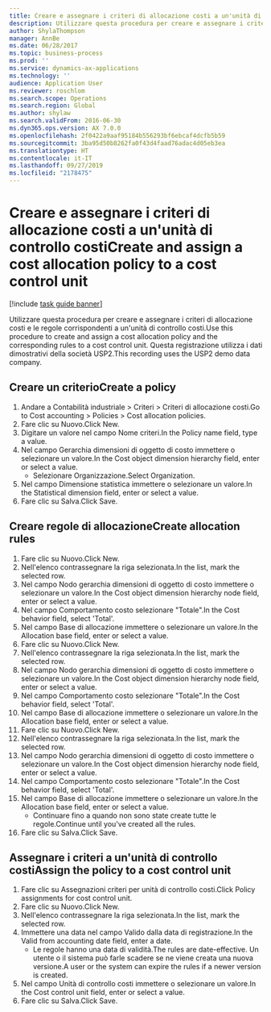 ```yaml
---
title: Creare e assegnare i criteri di allocazione costi a un'unità di controllo costi
description: Utilizzare questa procedura per creare e assegnare i criteri di allocazione costi e le regole corrispondenti a un'unità di controllo costi.
author: ShylaThompson
manager: AnnBe
ms.date: 06/28/2017
ms.topic: business-process
ms.prod: ''
ms.service: dynamics-ax-applications
ms.technology: ''
audience: Application User
ms.reviewer: roschlom
ms.search.scope: Operations
ms.search.region: Global
ms.author: shylaw
ms.search.validFrom: 2016-06-30
ms.dyn365.ops.version: AX 7.0.0
ms.openlocfilehash: 2f0422a9aaf95184b556293bf6ebcaf4dcfb5b59
ms.sourcegitcommit: 3ba95d50b8262fa0f43d4faad76adac4d05eb3ea
ms.translationtype: HT
ms.contentlocale: it-IT
ms.lasthandoff: 09/27/2019
ms.locfileid: "2178475"
---
```

# <a name="create-and-assign-a-cost-allocation-policy-to-a-cost-control-unit"></a><span data-ttu-id="b4d53-103">Creare e assegnare i criteri di allocazione costi a un'unità di controllo costi</span><span class="sxs-lookup"><span data-stu-id="b4d53-103">Create and assign a cost allocation policy to a cost control unit</span></span>

[!include [task guide banner](../../includes/task-guide-banner.md)]

<span data-ttu-id="b4d53-104">Utilizzare questa procedura per creare e assegnare i criteri di allocazione costi e le regole corrispondenti a un'unità di controllo costi.</span><span class="sxs-lookup"><span data-stu-id="b4d53-104">Use this procedure to create and assign a cost allocation policy and the corresponding rules to a cost control unit.</span></span> <span data-ttu-id="b4d53-105">Questa registrazione utilizza i dati dimostrativi della società USP2.</span><span class="sxs-lookup"><span data-stu-id="b4d53-105">This recording uses the USP2 demo data company.</span></span>


## <a name="create-a-policy"></a><span data-ttu-id="b4d53-106">Creare un criterio</span><span class="sxs-lookup"><span data-stu-id="b4d53-106">Create a policy</span></span>
1. <span data-ttu-id="b4d53-107">Andare a Contabilità industriale > Criteri > Criteri di allocazione costi.</span><span class="sxs-lookup"><span data-stu-id="b4d53-107">Go to Cost accounting > Policies > Cost allocation policies.</span></span>
2. <span data-ttu-id="b4d53-108">Fare clic su Nuovo.</span><span class="sxs-lookup"><span data-stu-id="b4d53-108">Click New.</span></span>
3. <span data-ttu-id="b4d53-109">Digitare un valore nel campo Nome criteri.</span><span class="sxs-lookup"><span data-stu-id="b4d53-109">In the Policy name field, type a value.</span></span>
4. <span data-ttu-id="b4d53-110">Nel campo Gerarchia dimensioni di oggetto di costo immettere o selezionare un valore.</span><span class="sxs-lookup"><span data-stu-id="b4d53-110">In the Cost object dimension hierarchy field, enter or select a value.</span></span>
    * <span data-ttu-id="b4d53-111">Selezionare Organizzazione.</span><span class="sxs-lookup"><span data-stu-id="b4d53-111">Select Organization.</span></span>  
5. <span data-ttu-id="b4d53-112">Nel campo Dimensione statistica immettere o selezionare un valore.</span><span class="sxs-lookup"><span data-stu-id="b4d53-112">In the Statistical dimension field, enter or select a value.</span></span>
6. <span data-ttu-id="b4d53-113">Fare clic su Salva.</span><span class="sxs-lookup"><span data-stu-id="b4d53-113">Click Save.</span></span>

## <a name="create-allocation-rules"></a><span data-ttu-id="b4d53-114">Creare regole di allocazione</span><span class="sxs-lookup"><span data-stu-id="b4d53-114">Create allocation rules</span></span>
1. <span data-ttu-id="b4d53-115">Fare clic su Nuovo.</span><span class="sxs-lookup"><span data-stu-id="b4d53-115">Click New.</span></span>
2. <span data-ttu-id="b4d53-116">Nell'elenco contrassegnare la riga selezionata.</span><span class="sxs-lookup"><span data-stu-id="b4d53-116">In the list, mark the selected row.</span></span>
3. <span data-ttu-id="b4d53-117">Nel campo Nodo gerarchia dimensioni di oggetto di costo immettere o selezionare un valore.</span><span class="sxs-lookup"><span data-stu-id="b4d53-117">In the Cost object dimension hierarchy node field, enter or select a value.</span></span>
4. <span data-ttu-id="b4d53-118">Nel campo Comportamento costo selezionare "Totale".</span><span class="sxs-lookup"><span data-stu-id="b4d53-118">In the Cost behavior field, select 'Total'.</span></span>
5. <span data-ttu-id="b4d53-119">Nel campo Base di allocazione immettere o selezionare un valore.</span><span class="sxs-lookup"><span data-stu-id="b4d53-119">In the Allocation base field, enter or select a value.</span></span>
6. <span data-ttu-id="b4d53-120">Fare clic su Nuovo.</span><span class="sxs-lookup"><span data-stu-id="b4d53-120">Click New.</span></span>
7. <span data-ttu-id="b4d53-121">Nell'elenco contrassegnare la riga selezionata.</span><span class="sxs-lookup"><span data-stu-id="b4d53-121">In the list, mark the selected row.</span></span>
8. <span data-ttu-id="b4d53-122">Nel campo Nodo gerarchia dimensioni di oggetto di costo immettere o selezionare un valore.</span><span class="sxs-lookup"><span data-stu-id="b4d53-122">In the Cost object dimension hierarchy node field, enter or select a value.</span></span>
9. <span data-ttu-id="b4d53-123">Nel campo Comportamento costo selezionare "Totale".</span><span class="sxs-lookup"><span data-stu-id="b4d53-123">In the Cost behavior field, select 'Total'.</span></span>
10. <span data-ttu-id="b4d53-124">Nel campo Base di allocazione immettere o selezionare un valore.</span><span class="sxs-lookup"><span data-stu-id="b4d53-124">In the Allocation base field, enter or select a value.</span></span>
11. <span data-ttu-id="b4d53-125">Fare clic su Nuovo.</span><span class="sxs-lookup"><span data-stu-id="b4d53-125">Click New.</span></span>
12. <span data-ttu-id="b4d53-126">Nell'elenco contrassegnare la riga selezionata.</span><span class="sxs-lookup"><span data-stu-id="b4d53-126">In the list, mark the selected row.</span></span>
13. <span data-ttu-id="b4d53-127">Nel campo Nodo gerarchia dimensioni di oggetto di costo immettere o selezionare un valore.</span><span class="sxs-lookup"><span data-stu-id="b4d53-127">In the Cost object dimension hierarchy node field, enter or select a value.</span></span>
14. <span data-ttu-id="b4d53-128">Nel campo Comportamento costo selezionare "Totale".</span><span class="sxs-lookup"><span data-stu-id="b4d53-128">In the Cost behavior field, select 'Total'.</span></span>
15. <span data-ttu-id="b4d53-129">Nel campo Base di allocazione immettere o selezionare un valore.</span><span class="sxs-lookup"><span data-stu-id="b4d53-129">In the Allocation base field, enter or select a value.</span></span>
    * <span data-ttu-id="b4d53-130">Continuare fino a quando non sono state create tutte le regole.</span><span class="sxs-lookup"><span data-stu-id="b4d53-130">Continue until you've created all the rules.</span></span>  
16. <span data-ttu-id="b4d53-131">Fare clic su Salva.</span><span class="sxs-lookup"><span data-stu-id="b4d53-131">Click Save.</span></span>

## <a name="assign-the-policy-to-a-cost-control-unit"></a><span data-ttu-id="b4d53-132">Assegnare i criteri a un'unità di controllo costi</span><span class="sxs-lookup"><span data-stu-id="b4d53-132">Assign the policy to a cost control unit</span></span>
1. <span data-ttu-id="b4d53-133">Fare clic su Assegnazioni criteri per unità di controllo costi.</span><span class="sxs-lookup"><span data-stu-id="b4d53-133">Click Policy assignments for cost control unit.</span></span>
2. <span data-ttu-id="b4d53-134">Fare clic su Nuovo.</span><span class="sxs-lookup"><span data-stu-id="b4d53-134">Click New.</span></span>
3. <span data-ttu-id="b4d53-135">Nell'elenco contrassegnare la riga selezionata.</span><span class="sxs-lookup"><span data-stu-id="b4d53-135">In the list, mark the selected row.</span></span>
4. <span data-ttu-id="b4d53-136">Immettere una data nel campo Valido dalla data di registrazione.</span><span class="sxs-lookup"><span data-stu-id="b4d53-136">In the Valid from accounting date field, enter a date.</span></span>
    * <span data-ttu-id="b4d53-137">Le regole hanno una data di validità.</span><span class="sxs-lookup"><span data-stu-id="b4d53-137">The rules are date-effective.</span></span> <span data-ttu-id="b4d53-138">Un utente o il sistema può farle scadere se ne viene creata una nuova versione.</span><span class="sxs-lookup"><span data-stu-id="b4d53-138">A user or the system can expire the rules if a newer version is created.</span></span>  
5. <span data-ttu-id="b4d53-139">Nel campo Unità di controllo costi immettere o selezionare un valore.</span><span class="sxs-lookup"><span data-stu-id="b4d53-139">In the Cost control unit field, enter or select a value.</span></span>
6. <span data-ttu-id="b4d53-140">Fare clic su Salva.</span><span class="sxs-lookup"><span data-stu-id="b4d53-140">Click Save.</span></span>


